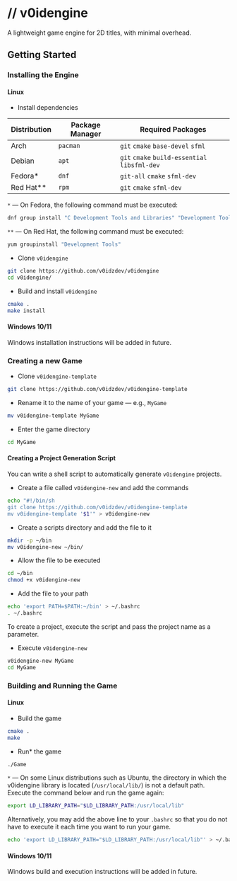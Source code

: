 # // v0idengine

A lightweight game engine for 2D titles, with minimal overhead.

## Getting Started

### Installing the Engine

#### Linux
- Install dependencies

| Distribution | Package Manager | Required Packages |
|---|---|---|
| Arch         | `pacman`        | `git` `cmake` `base-devel` `sfml` |
| Debian       | `apt`           | `git` `cmake` `build-essential` `libsfml-dev` |
| Fedora*      | `dnf`           | `git-all` `cmake` `sfml-dev` |
| Red Hat**    | `rpm`           | `git` `cmake` `sfml-dev` |

`*` — On Fedora, the following command must be executed:
```bash
dnf group install "C Development Tools and Libraries" "Development Tools"
```
`**` — On Red Hat, the following command must be executed:
```bash
yum groupinstall "Development Tools" 
```

- Clone `v0idengine`
```bash
git clone https://github.com/v0idzdev/v0idengine
cd v0idengine/
```

- Build and install `v0idengine`
```bash
cmake .
make install
```

#### Windows 10/11
Windows installation instructions will be added in future.

### Creating a new Game

- Clone `v0idengine-template`
```bash
git clone https://github.com/v0idzdev/v0idengine-template
```

- Rename it to the name of your game — e.g., `MyGame`
```bash
mv v0idengine-template MyGame
```

- Enter the game directory
```bash
cd MyGame
```

#### Creating a Project Generation Script
You can write a shell script to automatically generate `v0idengine` projects.

- Create a file called `v0idengine-new` and add the commands
```bash
echo "#!/bin/sh
git clone https://github.com/v0idzdev/v0idengine-template
mv v0idengine-template '$1'" > v0idengine-new
```

- Create a scripts directory and add the file to it
```bash
mkdir -p ~/bin
mv v0idengine-new ~/bin/
```

- Allow the file to be executed
```bash
cd ~/bin
chmod +x v0idengine-new
```

- Add the file to your path
```bash
echo 'export PATH=$PATH:~/bin' > ~/.bashrc
. ~/.bashrc
```

To create a project, execute the script and pass the project name as a parameter.
- Execute `v0idengine-new`
```bash
v0idengine-new MyGame
cd MyGame
```

### Building and Running the Game

#### Linux

- Build the game
```bash
cmake .
make
```

- Run* the game
```bash
./Game
```

`*` — On some Linux distributions such as Ubuntu, the directory in which the v0idengine library is located (`/usr/local/lib/`) is not a default path. Execute the command below and run the game again:
```bash
export LD_LIBRARY_PATH="$LD_LIBRARY_PATH:/usr/local/lib"
```

Alternatively, you may add the above line to your `.bashrc` so that you do not have to execute it each time you want to run your game.
```bash
echo 'export LD_LIBRARY_PATH="$LD_LIBRARY_PATH:/usr/local/lib"' > ~/.bashrc
```

#### Windows 10/11
Windows build and execution instructions will be added in future.
